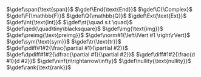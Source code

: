<!-- def katax macro -->
$\gdef\span{\text{span}}$
$\gdef\End{\text{End}}$
$\gdef\C{\Complex}$
$\gdef\F{\mathbb{F}}$
$\gdef\Q{\mathbb{Q}}$
$\gdef\Ext{\text{Ext}}$
$\gdef\Int{\text{Int}}$
$\gdef\st{\quad s.t \quad}$
$\gdef\qed{\quad\tiny\blacksquare}$
$\gdef\img{\text{img}}$
$\gdef\preimg{\text{preimg}}$
$\gdef\norm#1{\left\lVert #1 \right\rVert}$
$\gdef\sym{\text{sym}}$
$\gdef\tr{\text{tr}}$
$\gdef\pdiff#1#2{\frac{\partial #1}{\partial #2}}$
$\gdef\dpdiff#1#2{\dfrac{\partial #1}{\partial #2}}$
$\gdef\diff#1#2{\frac{d #1}{d #2}}$
$\gdef\ninf{n\rightarrow\infty}$
$\gdef\nullity{\text{nullity}}$
$\gdef\rank{\text{rank}}$

